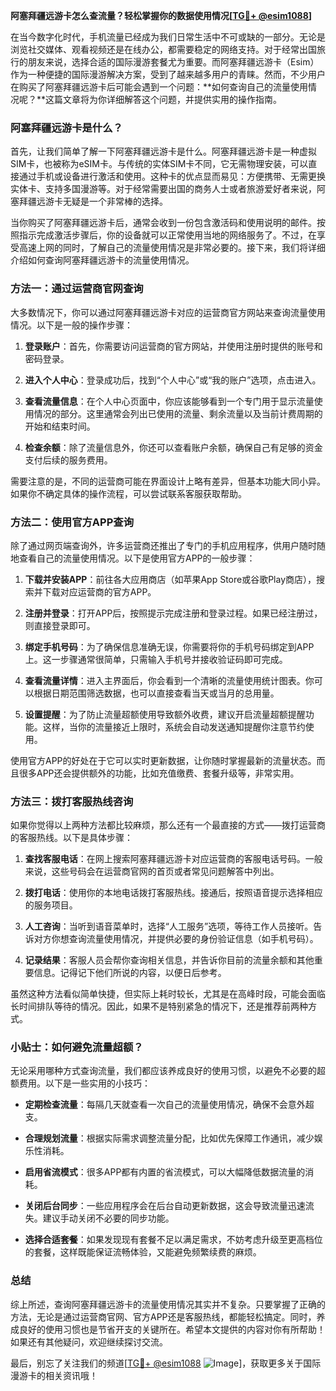 **阿塞拜疆远游卡怎么查流量？轻松掌握你的数据使用情况[[TG💪+ @esim1088](https://t.me/s/esim1088)]**

在当今数字化时代，手机流量已经成为我们日常生活中不可或缺的一部分。无论是浏览社交媒体、观看视频还是在线办公，都需要稳定的网络支持。对于经常出国旅行的朋友来说，选择合适的国际漫游套餐尤为重要。而阿塞拜疆远游卡（Esim）作为一种便捷的国际漫游解决方案，受到了越来越多用户的青睐。然而，不少用户在购买了阿塞拜疆远游卡后可能会遇到一个问题：**如何查询自己的流量使用情况呢？**这篇文章将为你详细解答这个问题，并提供实用的操作指南。

### 阿塞拜疆远游卡是什么？

首先，让我们简单了解一下阿塞拜疆远游卡是什么。阿塞拜疆远游卡是一种虚拟SIM卡，也被称为eSIM卡。与传统的实体SIM卡不同，它无需物理安装，可以直接通过手机或设备进行激活和使用。这种卡的优点显而易见：方便携带、无需更换实体卡、支持多国漫游等。对于经常需要出国的商务人士或者旅游爱好者来说，阿塞拜疆远游卡无疑是一个非常棒的选择。

当你购买了阿塞拜疆远游卡后，通常会收到一份包含激活码和使用说明的邮件。按照指示完成激活步骤后，你的设备就可以正常使用当地的网络服务了。不过，在享受高速上网的同时，了解自己的流量使用情况是非常必要的。接下来，我们将详细介绍如何查询阿塞拜疆远游卡的流量使用情况。

### 方法一：通过运营商官网查询

大多数情况下，你可以通过阿塞拜疆远游卡对应的运营商官方网站来查询流量使用情况。以下是一般的操作步骤：

1. **登录账户**：首先，你需要访问运营商的官方网站，并使用注册时提供的账号和密码登录。
   
2. **进入个人中心**：登录成功后，找到“个人中心”或“我的账户”选项，点击进入。

3. **查看流量信息**：在个人中心页面中，你应该能够看到一个专门用于显示流量使用情况的部分。这里通常会列出已使用的流量、剩余流量以及当前计费周期的开始和结束时间。

4. **检查余额**：除了流量信息外，你还可以查看账户余额，确保自己有足够的资金支付后续的服务费用。

需要注意的是，不同的运营商可能在界面设计上略有差异，但基本功能大同小异。如果你不确定具体的操作流程，可以尝试联系客服获取帮助。

### 方法二：使用官方APP查询

除了通过网页端查询外，许多运营商还推出了专门的手机应用程序，供用户随时随地查看自己的流量使用情况。以下是使用官方APP的一般步骤：

1. **下载并安装APP**：前往各大应用商店（如苹果App Store或谷歌Play商店），搜索并下载对应运营商的官方APP。

2. **注册并登录**：打开APP后，按照提示完成注册和登录过程。如果已经注册过，则直接登录即可。

3. **绑定手机号码**：为了确保信息准确无误，你需要将你的手机号码绑定到APP上。这一步骤通常很简单，只需输入手机号并接收验证码即可完成。

4. **查看流量详情**：进入主界面后，你会看到一个清晰的流量使用统计图表。你可以根据日期范围筛选数据，也可以直接查看当天或当月的总用量。

5. **设置提醒**：为了防止流量超额使用导致额外收费，建议开启流量超额提醒功能。这样，当你的流量接近上限时，系统会自动发送通知提醒你注意节约使用。

使用官方APP的好处在于它可以实时更新数据，让你随时掌握最新的流量状态。而且很多APP还会提供额外的功能，比如充值缴费、套餐升级等，非常实用。

### 方法三：拨打客服热线咨询

如果你觉得以上两种方法都比较麻烦，那么还有一个最直接的方式——拨打运营商的客服热线。以下是具体步骤：

1. **查找客服电话**：在网上搜索阿塞拜疆远游卡对应运营商的客服电话号码。一般来说，这些号码会在运营商官网的首页或者常见问题解答中列出。

2. **拨打电话**：使用你的本地电话拨打客服热线。接通后，按照语音提示选择相应的服务项目。

3. **人工咨询**：当听到语音菜单时，选择“人工服务”选项，等待工作人员接听。告诉对方你想查询流量使用情况，并提供必要的身份验证信息（如手机号码）。

4. **记录结果**：客服人员会帮你查询相关信息，并告诉你目前的流量余额和其他重要信息。记得记下他们所说的内容，以便日后参考。

虽然这种方法看似简单快捷，但实际上耗时较长，尤其是在高峰时段，可能会面临长时间排队等待的情况。因此，如果不是特别紧急的情况下，还是推荐前两种方式。

### 小贴士：如何避免流量超额？

无论采用哪种方式查询流量，我们都应该养成良好的使用习惯，以避免不必要的超额费用。以下是一些实用的小技巧：

- **定期检查流量**：每隔几天就查看一次自己的流量使用情况，确保不会意外超支。
  
- **合理规划流量**：根据实际需求调整流量分配，比如优先保障工作通讯，减少娱乐性消耗。

- **启用省流模式**：很多APP都有内置的省流模式，可以大幅降低数据流量的消耗。

- **关闭后台同步**：一些应用程序会在后台自动更新数据，这会导致流量迅速流失。建议手动关闭不必要的同步功能。

- **选择合适套餐**：如果发现现有套餐不足以满足需求，不妨考虑升级至更高档位的套餐，这样既能保证流畅体验，又能避免频繁续费的麻烦。

### 总结

综上所述，查询阿塞拜疆远游卡的流量使用情况其实并不复杂。只要掌握了正确的方法，无论是通过运营商官网、官方APP还是客服热线，都能轻松搞定。同时，养成良好的使用习惯也是节省开支的关键所在。希望本文提供的内容对你有所帮助！如果还有其他疑问，欢迎继续探讨交流。

最后，别忘了关注我们的频道[[TG💪+ @esim1088](https://t.me/s/esim1088) ![Image](https://i.postimg.cc/4NQfJmqS/Snipaste-2025-05-13-00-14-12.png)]，获取更多关于国际漫游卡的相关资讯哦！